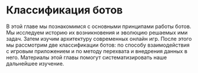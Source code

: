 # Классификация ботов

В этой главе мы познакомимся с основными принципами работы ботов. Мы исследуем историю их возникновения и эволюцию решаемых ими задач. Затем изучим архитектуру современных онлайн игр. После этого мы рассмотрим две классификации ботов: по способу взаимодействия с игровым приложением и по методу перехвата и внедрения данных в него. Материалы этой главы помогут систематизировать наше дальнейшее изучение.
